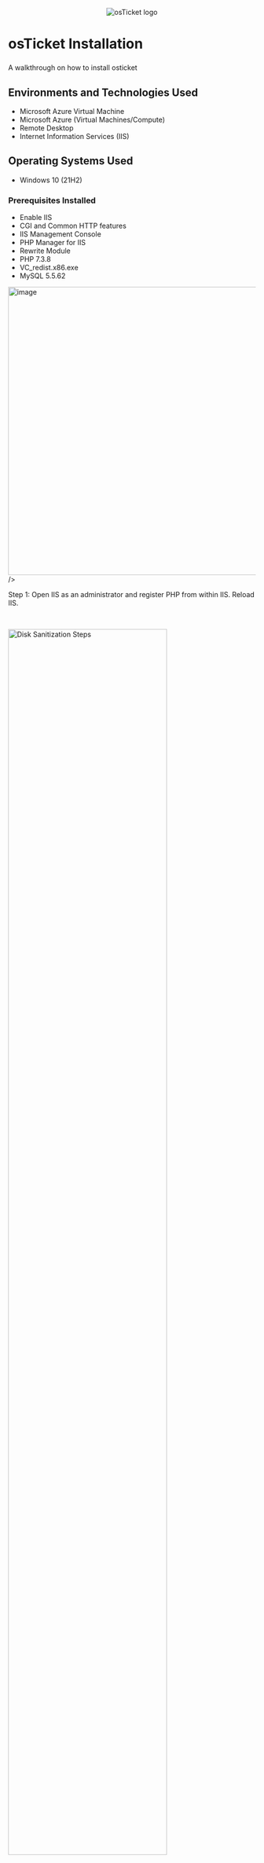 <p align="center">
<img src="https://i.imgur.com/Clzj7Xs.png" alt="osTicket logo"/>
</p>

<h1>osTicket Installation</h1>
<h3></h3>A walkthrough on how to install osticket

<h2>Environments and Technologies Used</h2>

- Microsoft Azure Virtual Machine
- Microsoft Azure (Virtual Machines/Compute)
- Remote Desktop
- Internet Information Services (IIS)

<h2>Operating Systems Used </h2>

- Windows 10</b> (21H2)

 <h3> Prerequisites Installed</h3>

- Enable IIS
- CGI and Common HTTP features 
- IIS Management Console
- PHP Manager for IIS
- Rewrite Module
- PHP 7.3.8
- VC_redist.x86.exe
- MySQL 5.5.62

<p>
<img width="587" alt="image" src="https://github.com/mdabro23/osticket-install-config/assets/148892244/984db0b0-802f-43e2-b57c-9f0fb0817193">
/>
</p>
<p>
Step 1: Open IIS as an administrator and register PHP from within IIS. Reload IIS.
</p>
<br />

<p>
<img src="https://i.imgur.com/DJmEXEB.png" height="80%" width="80%" alt="Disk Sanitization Steps"/>
</p>
<p>
Step 2: Install OS Ticket version v1.15.8 by extracting and copying "upload" folder to c:\inetpub\wwwroot and reload IIS

</p>
<br />

<p>
<img src="https://i.imgur.com/DJmEXEB.png" height="80%" width="80%" alt="Disk Sanitization Steps"/>
</p>
<p>
Step 3: Go to sites -> Default -> osTicket and click "Browse*:80". To enable extensions, go back to IIS sites -> Default -> osTicket, double click PHP Manager, and click "enable or disable an extension". 

</p>
<br />

<p>
<img src="https://i.imgur.com/DJmEXEB.png" height="80%" width="80%" alt="Disk Sanitization Steps"/>
</p>
<p>
Step 4: Assign permissions by going to ost.conifg.php, disable inheritance -> Remove All, and New Permissions -> Everyone -> All

</p>
<br />

<p>
<img src="https://i.imgur.com/DJmEXEB.png" height="80%" width="80%" alt="Disk Sanitization Steps"/>
</p>
<p>
Step 5: Click "Continue", name the helpdesk, and setup a default email that recieves customers' emails

</p>
<br />

<p>
<img src="https://i.imgur.com/DJmEXEB.png" height="80%" width="80%" alt="Disk Sanitization Steps"/>
</p>
<p>
Step 6: Install Heidi SQL by opening the file, create and connect to a new session, and create a database

</p>
<br />

<p>
<img src="https://i.imgur.com/DJmEXEB.png" height="80%" width="80%" alt="Disk Sanitization Steps"/>
</p>
<p>
Step 7: Go to database, enter username and password, and click "install now"

</p>
<br />

<p>
<img src="https://i.imgur.com/DJmEXEB.png" height="80%" width="80%" alt="Disk Sanitization Steps"/>
</p>
<p>
Step 8: To cleanup, delete C:\inetpub\wwwroot\osTicket\setup and set permissions to "read only"


</p>
<br />
